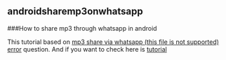 ## androidsharemp3onwhatsapp
###How to share mp3 through whatsapp in android

This tutorial based on [mp3 share via whatsapp (this file is not supported) error](https://stackoverflow.com/questions/54990872/mp3-share-via-whatsapp-this-file-is-not-supported-error/) question.
And if you want to check here is  [tutorial](https://barankaraboga.com/uygulama-icinden-whatsappa-mp3-gonderme/)



